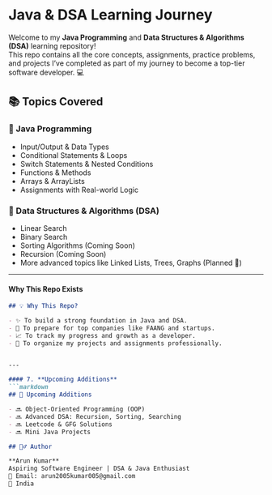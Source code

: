 #  Java & DSA Learning Journey

Welcome to my **Java Programming** and **Data Structures & Algorithms (DSA)** learning repository!  
This repo contains all the core concepts, assignments, practice problems, and projects I’ve completed as part of my journey to become a top-tier software developer. 💻

## 📚 Topics Covered

### 🔸 Java Programming
- Input/Output & Data Types
- Conditional Statements & Loops
- Switch Statements & Nested Conditions
- Functions & Methods
- Arrays & ArrayLists
- Assignments with Real-world Logic

### 🔸 Data Structures & Algorithms (DSA)
- Linear Search
- Binary Search
- Sorting Algorithms (Coming Soon)
- Recursion (Coming Soon)
- More advanced topics like Linked Lists, Trees, Graphs (Planned 🚧)


---

####  **Why This Repo Exists**
```markdown
## 💡 Why This Repo?

- ✨ To build a strong foundation in Java and DSA.
- 🚀 To prepare for top companies like FAANG and startups.
- 📈 To track my progress and growth as a developer.
- 📂 To organize my projects and assignments professionally.


---

#### 7. **Upcoming Additions**
```markdown
## 📌 Upcoming Additions

- 🔜 Object-Oriented Programming (OOP)
- 🔜 Advanced DSA: Recursion, Sorting, Searching
- 🔜 Leetcode & GFG Solutions
- 🔜 Mini Java Projects

## 🙋‍♂️ Author

**Arun Kumar**  
Aspiring Software Engineer | DSA & Java Enthusiast  
📧 Email: arun2005kumar005@gmail.com  
📍 India

